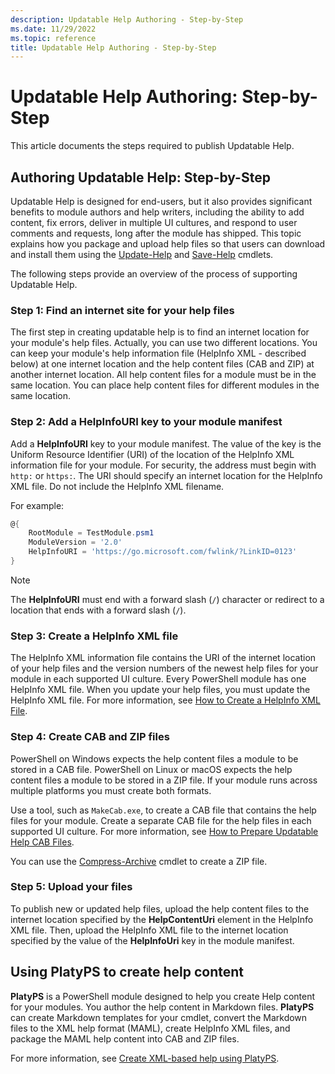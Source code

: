```yaml
---
description: Updatable Help Authoring - Step-by-Step
ms.date: 11/29/2022
ms.topic: reference
title: Updatable Help Authoring - Step-by-Step
---
```

# Updatable Help Authoring: Step-by-Step

This article documents the steps required to publish Updatable Help.

## Authoring Updatable Help: Step-by-Step

Updatable Help is designed for end-users, but it also provides significant benefits to module
authors and help writers, including the ability to add content, fix errors, deliver in multiple UI
cultures, and respond to user comments and requests, long after the module has shipped. This topic
explains how you package and upload help files so that users can download and install them using the
[Update-Help][06] and [Save-Help][05] cmdlets.

The following steps provide an overview of the process of supporting Updatable Help.

### Step 1: Find an internet site for your help files

The first step in creating updatable help is to find an internet location for your module's help
files. Actually, you can use two different locations. You can keep your module's help information
file (HelpInfo XML - described below) at one internet location and the help content files (CAB and
ZIP) at another internet location. All help content files for a module must be in the same location.
You can place help content files for different modules in the same location.

### Step 2: Add a HelpInfoURI key to your module manifest

Add a **HelpInfoURI** key to your module manifest. The value of the key is the Uniform Resource
Identifier (URI) of the location of the HelpInfo XML information file for your module. For security,
the address must begin with `http:` or `https:`. The URI should specify an internet location for the
HelpInfo XML file. Do not include the HelpInfo XML filename.

For example:

```powershell
@{
    RootModule = TestModule.psm1
    ModuleVersion = '2.0'
    HelpInfoURI = 'https://go.microsoft.com/fwlink/?LinkID=0123'
}
```

> [!NOTE]
> The **HelpInfoURI** must end with a forward slash (`/`) character or redirect to a location that
> ends with a forward slash (`/`).

### Step 3: Create a HelpInfo XML file

The HelpInfo XML information file contains the URI of the internet location of your help files and
the version numbers of the newest help files for your module in each supported UI culture. Every
PowerShell module has one HelpInfo XML file. When you update your help files, you must update the
HelpInfo XML file. For more information, see [How to Create a HelpInfo XML File][01].

### Step 4: Create CAB and ZIP files

PowerShell on Windows expects the help content files a module to be stored in a CAB file. PowerShell
on Linux or macOS expects the help content files a module to be stored in a ZIP file. If your module
runs across multiple platforms you must create both formats.

Use a tool, such as `MakeCab.exe`, to create a CAB file that contains the help files for your
module. Create a separate CAB file for the help files in each supported UI culture. For more
information, see [How to Prepare Updatable Help CAB Files][02].

You can use the [Compress-Archive][04] cmdlet to create a ZIP file.

### Step 5: Upload your files

To publish new or updated help files, upload the help content files to the internet location
specified by the **HelpContentUri** element in the HelpInfo XML file. Then, upload the HelpInfo XML
file to the internet location specified by the value of the **HelpInfoUri** key in the module
manifest.

## Using PlatyPS to create help content

**PlatyPS** is a PowerShell module designed to help you create Help content for your modules. You
author the help content in Markdown files. **PlatyPS** can create Markdown templates for your
cmdlet, convert the Markdown files to the XML help format (MAML), create HelpInfo XML files, and
package the MAML help content into CAB and ZIP files.

For more information, see [Create XML-based help using PlatyPS][03].

<!-- link references -->
[01]: ./how-to-create-a-helpinfo-xml-file.md
[02]: ./how-to-prepare-updatable-help-cab-files.md
[03]: /powershell/utility-modules/platyps/create-help-using-platyps
[04]: xref:Microsoft.PowerShell.Archive.Compress-Archive
[05]: xref:Microsoft.PowerShell.Core.Save-Help
[06]: xref:Microsoft.PowerShell.Core.Update-Help
